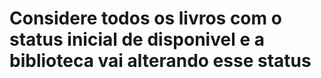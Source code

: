 # Considere todos os livros com o status inicial de disponivel e a biblioteca vai alterando esse status
